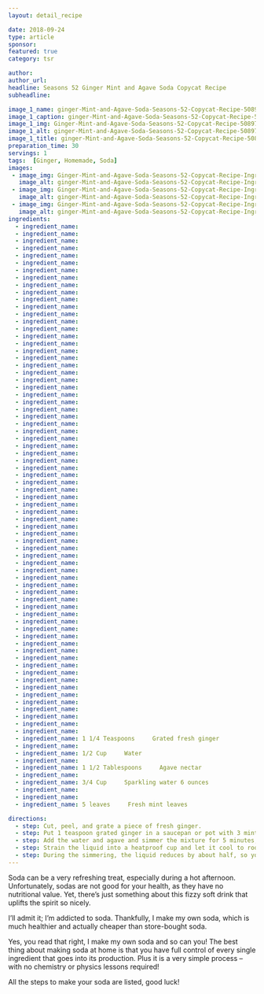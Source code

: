 ```yaml
---
layout: detail_recipe

date: 2018-09-24
type: article
sponsor:
featured: true
category: tsr

author:  
author_url:
headline: Seasons 52 Ginger Mint and Agave Soda Copycat Recipe
subheadline: 

image_1_name: ginger-Mint-and-Agave-Soda-Seasons-52-Copycat-Recipe-50897
image_1_caption: ginger-Mint-and-Agave-Soda-Seasons-52-Copycat-Recipe-50897
image_1_img: Ginger-Mint-and-Agave-Soda-Seasons-52-Copycat-Recipe-50897.jpg
image_1_alt: ginger-Mint-and-Agave-Soda-Seasons-52-Copycat-Recipe-50897
image_1_title: ginger-Mint-and-Agave-Soda-Seasons-52-Copycat-Recipe-50897
preparation_time: 30
servings: 1
tags:  [Ginger, Homemade, Soda]
images: 
 - image_img: Ginger-Mint-and-Agave-Soda-Seasons-52-Copycat-Recipe-Ingredients-Agave-Nectar-62302.jpg
   image_alt: ginger-Mint-and-Agave-Soda-Seasons-52-Copycat-Recipe-Ingredients-Agave-Nectar-62302
 - image_img: Ginger-Mint-and-Agave-Soda-Seasons-52-Copycat-Recipe-Ingredients-Fresh-Ginger-18231.jpg
   image_alt: ginger-Mint-and-Agave-Soda-Seasons-52-Copycat-Recipe-Ingredients-Fresh-Ginger-18231
 - image_img: Ginger-Mint-and-Agave-Soda-Seasons-52-Copycat-Recipe-Ingredients-Sparkling-Water-14609.jpg
   image_alt: ginger-Mint-and-Agave-Soda-Seasons-52-Copycat-Recipe-Ingredients-Sparkling-Water-14609
ingredients:
  - ingredient_name:      
  - ingredient_name:      
  - ingredient_name:      
  - ingredient_name:      
  - ingredient_name:      
  - ingredient_name:      
  - ingredient_name:      
  - ingredient_name:      
  - ingredient_name:      
  - ingredient_name:      
  - ingredient_name:      
  - ingredient_name:      
  - ingredient_name:      
  - ingredient_name:      
  - ingredient_name:      
  - ingredient_name:      
  - ingredient_name:      
  - ingredient_name:      
  - ingredient_name:      
  - ingredient_name:      
  - ingredient_name:      
  - ingredient_name:      
  - ingredient_name:      
  - ingredient_name:      
  - ingredient_name:      
  - ingredient_name:      
  - ingredient_name:      
  - ingredient_name:      
  - ingredient_name:      
  - ingredient_name:      
  - ingredient_name:      
  - ingredient_name:      
  - ingredient_name:      
  - ingredient_name:      
  - ingredient_name:      
  - ingredient_name:      
  - ingredient_name:      
  - ingredient_name:      
  - ingredient_name:      
  - ingredient_name:      
  - ingredient_name:      
  - ingredient_name:      
  - ingredient_name:      
  - ingredient_name:      
  - ingredient_name:      
  - ingredient_name:      
  - ingredient_name:      
  - ingredient_name:      
  - ingredient_name:      
  - ingredient_name:      
  - ingredient_name:      
  - ingredient_name:      
  - ingredient_name:      
  - ingredient_name:      
  - ingredient_name:      
  - ingredient_name:      
  - ingredient_name:      
  - ingredient_name:      
  - ingredient_name:      
  - ingredient_name:      
  - ingredient_name:      
  - ingredient_name:      
  - ingredient_name:      
  - ingredient_name:      
  - ingredient_name:      
  - ingredient_name:      
  - ingredient_name:      
  - ingredient_name:      
  - ingredient_name:      
  - ingredient_name:      
  - ingredient_name: 1 1/4 Teaspoons     Grated fresh ginger 
  - ingredient_name:      
  - ingredient_name: 1/2 Cup     Water 
  - ingredient_name:      
  - ingredient_name: 1 1/2 Tablespoons     Agave nectar
  - ingredient_name:      
  - ingredient_name: 3/4 Cup     Sparkling water 6 ounces
  - ingredient_name:      
  - ingredient_name:      
  - ingredient_name: 5 leaves     Fresh mint leaves

directions:
  - step: Cut, peel, and grate a piece of fresh ginger. 
  - step: Put 1 teaspoon grated ginger in a saucepan or pot with 3 mint leaves that you have "muddled" by mashing or pressing them to release the minty aroma.
  - step: Add the water and agave and simmer the mixture for 5 minutes, stirring occasionally.
  - step: Strain the liquid into a heatproof cup and let it cool to room temperature, either on the counter or in the refrigerator. In the latter case it should be cool enough in about 10-15 minutes.
  - step: During the simmering, the liquid reduces by about half, so you will have 2 ounces left. Pour it into a glass, add a few ice cubes and your sparkling water. Garnish with remaining ginger and mint leaves as you please and enjoy!
---
```


Soda can be a very refreshing treat, especially during a hot afternoon. Unfortunately, sodas are not good for your health, as they have no nutritional value. Yet, there&rsquo;s just something about this fizzy soft drink that uplifts the spirit so nicely.&nbsp;

<!--more-->I&rsquo;ll admit it; I&rsquo;m addicted to soda. Thankfully, I make my own soda, which is much healthier and actually cheaper than store-bought soda.

Yes, you read that right, I make my own soda and so can you! The best thing about making soda at home is that you have full control of every single ingredient that goes into its production. Plus it is a very simple process &ndash; with no chemistry or physics lessons required!&nbsp;

All the steps to make your soda are listed, good luck!
